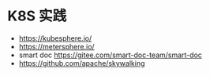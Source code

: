 # K8S 实践

- https://kubesphere.io/
- https://metersphere.io/
- smart doc https://gitee.com/smart-doc-team/smart-doc
- https://github.com/apache/skywalking